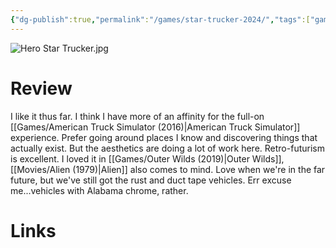 ```yaml
---
{"dg-publish":true,"permalink":"/games/star-trucker-2024/","tags":["games","streamed"],"created":"2025-09-03","updated":"2025-09-03"}
---
```



![Hero Star Trucker.jpg](/img/user/Attachments/Hero%20Star%20Trucker.jpg)

# Review

I like it thus far. I think I have more of an affinity for the full-on [[Games/American Truck Simulator (2016)\|American Truck Simulator]] experience. Prefer going around places I know and discovering things that actually exist. But the aesthetics are doing a lot of work here. Retro-futurism is excellent. I loved it in [[Games/Outer Wilds (2019)\|Outer Wilds]], [[Movies/Alien (1979)\|Alien]] also comes to mind. Love when we're in the far future, but we've still got the rust and duct tape vehicles. Err excuse me...vehicles with Alabama chrome, rather.

# Links
